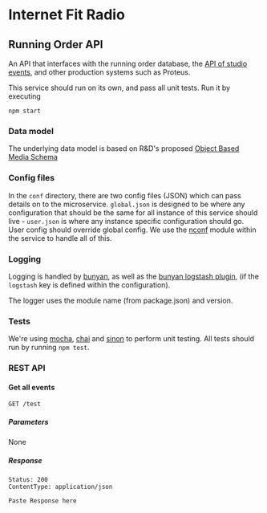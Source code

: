 # Internet Fit Radio
## Running Order API

An API that interfaces with the running order database, the [API of studio events](https://github.com/bbc/ifr-studio-events), and other production systems such as Proteus.

This service should run on its own, and pass all unit tests. Run it by executing

    npm start

### Data model
The underlying data model is based on R&D's proposed [Object Based Media Schema](https://github.com/bbc/object-based-media-schema)

### Config files
In the `conf` directory, there are two config files (JSON) which can pass details on to the microservice.  `global.json` is designed to be where any configuration that should be the same for all instance of this service should live - `user.json` is where any instance specific configuration should go.  User config should override global config.  We use the [nconf](https://www.npmjs.com/package/nconf) module within the service to handle all of this.  

### Logging

Logging is handled by [bunyan](https://www.npmjs.com/package/bunyan), as well as the [bunyan logstash plugin](https://www.npmjs.com/package/bunyan-logstash-tcp), (if the `logstash` key is defined within the configuration).

The logger uses the module name (from package.json) and version.

### Tests

We're using [mocha](https://mochajs.org/), [chai](http://chaijs.com/) and [sinon](http://sinonjs.org/) to perform unit testing. All tests should run by running `npm test`.

### REST API
#### Get all events
```GET /test```
##### Parameters
None
##### Response
```
Status: 200
ContentType: application/json
 
Paste Response here
```